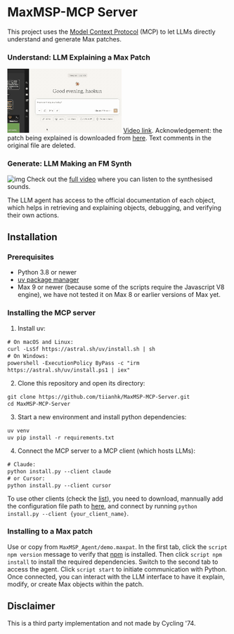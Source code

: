 # MaxMSP-MCP Server

This project uses the [Model Context Protocol](https://modelcontextprotocol.io/introduction) (MCP) to let LLMs directly understand and generate Max patches.

### Understand: LLM Explaining a Max Patch

![img](./assets/understand.gif)
[Video link](https://www.youtube.com/watch?v=YKXqS66zrec). Acknowledgement: the patch being explained is downloaded from [here](https://github.com/jeffThompson/MaxMSP_TeachingSketches/blob/master/02_MSP/07%20Ring%20Modulation.maxpat). Text comments in the original file are deleted.

### Generate: LLM Making an FM Synth

![img](./assets/generate.gif)
Check out the [full video](https://www.youtube.com/watch?v=Ns89YuE5-to) where you can listen to the synthesised sounds.

The LLM agent has access to the official documentation of each object, which helps in retrieving and explaining objects, debugging, and verifying their own actions.

## Installation  

### Prerequisites  

 - Python 3.8 or newer  
 - [uv package manager](https://github.com/astral-sh/uv)  
 - Max 9 or newer (because some of the scripts require the Javascript V8 engine), we have not tested it on Max 8 or earlier versions of Max yet.  

### Installing the MCP server

1. Install uv:
```
# On macOS and Linux:
curl -LsSf https://astral.sh/uv/install.sh | sh
# On Windows:
powershell -ExecutionPolicy ByPass -c "irm https://astral.sh/uv/install.ps1 | iex"
```
2. Clone this repository and open its directory:
```
git clone https://github.com/tiianhk/MaxMSP-MCP-Server.git
cd MaxMSP-MCP-Server
```
3. Start a new environment and install python dependencies:
```
uv venv
uv pip install -r requirements.txt
```
4. Connect the MCP server to a MCP client (which hosts LLMs):
```
# Claude:
python install.py --client claude
# or Cursor:
python install.py --client cursor
```
To use other clients (check the [list](https://modelcontextprotocol.io/clients)), you need to download, mannually add the configuration file path to [here](https://github.com/tiianhk/MaxMSP-MCP-Server/blob/main/install.py#L6-L13), and connect by running `python install.py --client {your_client_name}`.

### Installing to a Max patch  

Use or copy from `MaxMSP_Agent/demo.maxpat`. In the first tab, click the `script npm version` message to verify that [npm](https://github.com/npm/cli) is installed. Then click `script npm install` to install the required dependencies. Switch to the second tab to access the agent. Click `script start` to initiate communication with Python. Once connected, you can interact with the LLM interface to have it explain, modify, or create Max objects within the patch.

## Disclaimer

This is a third party implementation and not made by Cycling '74.
